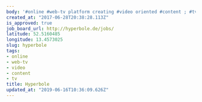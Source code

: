 ```yaml
---
body: '#online #web-tv platform creating #video oriented #content ; #tv'
created_at: "2017-06-28T20:38:28.113Z"
is_approved: true
job_board_url: http://hyperbole.de/jobs/
latitude: 52.5160485
longitude: 13.4573025
slug: hyperbole
tags:
- online
- web-tv
- video
- content
- tv
title: Hyperbole
updated_at: "2019-06-16T10:36:09.626Z"
---
```


